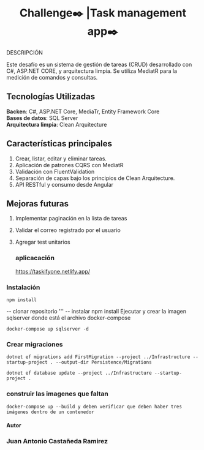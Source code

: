 <h1 align="center">Challenge✒️ |Task management app✒️</h1>


<p>
 DESCRIPCIÓN
  
Este desafío es un sistema de gestión de tareas (CRUD) desarrollado con C#, ASP.NET CORE, y arquitectura limpia. Se utiliza MediatR para la medición de comandos y consultas.
<p/>

<h2>Tecnologías Utilizadas</h2>

**Backen**: C#, ASP.NET Core, MediaTr, Entity Framework Core
<br>
**Bases de datos**: SQL Server
<br>
**Arquitectura limpia**: Clean Arquitecture

<h2>Características principales</h2>

1. Crear, listar, editar y eliminar tareas.
2. Aplicación de patrones CQRS con MediatR
3. Validación con FluentValidation
4. Separación de capas bajo los principios de Clean Arquitecture.
5. API RESTful y consumo desde Angular


<h2>Mejoras futuras</h2>

1. Implementar paginación en la lista de tareas
2. Validar el correo registrado por el usuario
3. Agregar test unitarios

   ### aplicacación
   https://taskifyone.netlify.app/

### Instalación
```
npm install
```
-- clonar repositorio '''
-- instalar npm install
Ejecutar y crear la imagen sqlserver donde está el archivo docker-compose
```
docker-compose up sqlserver -d
```
### Crear migraciones

```
dotnet ef migrations add FirstMigration --project ../Infrastructure --startup-project . --output-dir Persistence/Migrations
```
```
dotnet ef database update --project ../Infrastructure --startup-project .
```
### construir las imagenes que faltan
```
docker-compose up --build y deben verificar que deben haber tres imágenes dentro de un contenedor
```

#### Autor

### Juan Antonio Castañeda Ramirez </h2>

